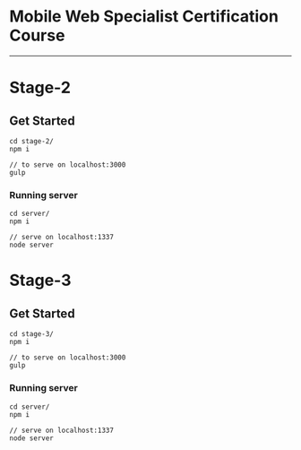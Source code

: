 # Mobile Web Specialist Certification Course
---

# Stage-2
## Get Started
```
cd stage-2/
npm i

// to serve on localhost:3000
gulp
```

### Running server
```
cd server/
npm i

// serve on localhost:1337
node server
```

# Stage-3
## Get Started
```
cd stage-3/
npm i

// to serve on localhost:3000
gulp
```

### Running server
```
cd server/
npm i

// serve on localhost:1337
node server
```